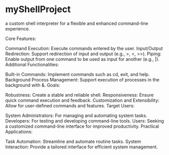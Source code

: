 # myShellProject

a custom shell interpreter for a flexible and enhanced command-line experience.

Core Features:

Command Execution: Execute commands entered by the user.
Input/Output Redirection: Support redirection of input and output (e.g., >, <, >>).
Piping: Enable output from one command to be used as input for another (e.g., |).
Additional Functionalities:

Built-in Commands: Implement commands such as cd, exit, and help.
Background Process Management: Support execution of processes in the background with &.
Goals:

Robustness: Create a stable and reliable shell.
Responsiveness: Ensure quick command execution and feedback.
Customization and Extensibility: Allow for user-defined commands and features.
Target Users:

System Administrators: For managing and automating system tasks.
Developers: For testing and developing command-line tools.
Users: Seeking a customized command-line interface for improved productivity.
Practical Applications:

Task Automation: Streamline and automate routine tasks.
System Interaction: Provide a tailored interface for efficient system management.
